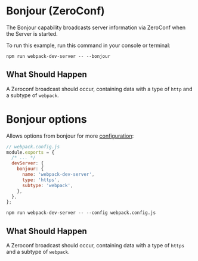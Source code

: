 # Bonjour (ZeroConf)

The Bonjour capability broadcasts server information via ZeroConf when the Server
is started.

To run this example, run this command in your console or terminal:

```console
npm run webpack-dev-server -- --bonjour
```

## What Should Happen

A Zeroconf broadcast should occur, containing data with a type of `http` and a
subtype of `webpack`.

# Bonjour options

Allows options from bonjour for more [configuration](https://github.com/watson/bonjour#initializing):

```js
// webpack.config.js
module.exports = {
  /* ... */
  devServer: {
    bonjour: {
      name: 'webpack-dev-server',
      type: 'https',
      subtype: 'webpack',
    },
  },
};
```

```console
npm run webpack-dev-server -- --config webpack.config.js
```

## What Should Happen

A Zeroconf broadcast should occur, containing data with a type of `https` and a
subtype of `webpack`.
